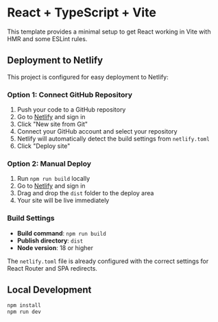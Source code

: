 # React + TypeScript + Vite

This template provides a minimal setup to get React working in Vite with HMR and some ESLint rules.

## Deployment to Netlify

This project is configured for easy deployment to Netlify:

### Option 1: Connect GitHub Repository
1. Push your code to a GitHub repository
2. Go to [Netlify](https://netlify.com) and sign in
3. Click "New site from Git"
4. Connect your GitHub account and select your repository
5. Netlify will automatically detect the build settings from `netlify.toml`
6. Click "Deploy site"

### Option 2: Manual Deploy
1. Run `npm run build` locally
2. Go to [Netlify](https://netlify.com) and sign in
3. Drag and drop the `dist` folder to the deploy area
4. Your site will be live immediately

### Build Settings
- **Build command**: `npm run build`
- **Publish directory**: `dist`
- **Node version**: 18 or higher

The `netlify.toml` file is already configured with the correct settings for React Router and SPA redirects.

## Local Development

```bash
npm install
npm run dev
```